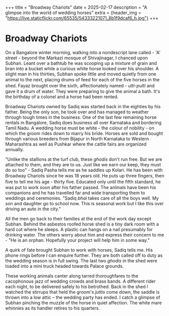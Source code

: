 +++
title = "Broadway Chariots"
date = 2025-02-17
description = "A glimpse into the world of wedding horses"
extra = {header_img = "https://live.staticflickr.com/65535/54333221071_8b1f9dcaf6_h.jpg"}
+++

# Broadway Chariots

On a Bangalore winter morning, walking into a nondescript lane called - 'A'
street - beyond the Markazi mosque of Shivajinagar, I chanced upon Subhan.
Leant over a bathtub he was scooping up a mixture of grain and bran into a
bucket while a curious white horse looked over his shoulder. A slight man in
his thirties, Subhan spoke little and moved quietly from one animal to the
next, placing drums of feed for each of the ﬁve horses in the shed. Fayaz
brought over the sixth, aﬀectionately named - _ulti-pulti_ and gave it a drum of
water. They were preparing to give the animal a bath. It's the birthday of a
colonel and a horse had been rented.

Broadway Chariots owned by Sadiq was started back in the eighties by his
father. Being the only son, he took over and has managed to weather through
tough times in the business. One of the last few remaining horse rentals in
Bangalore, Sadiq does business all over Karnataka and bordering Tamil Nadu. A
wedding horse must be white - the colour of nobility - on which the groom rides
down to marry his bride. Horses are sold and bought through various breeders
from Bijapur in North Karnataka to Western Maharashtra as well as Pushkar where
the cattle fairs are organized annually.

"Unlike the stallions at the turf club, these _ghodis_ don't run free. But we are
attached to them, and they are to us. Just like we earn our keep, they must do
so too" - Sadiq Pasha tells me as he saddles up Kolari. He has been with
Broadway Chariots since he was 18 years old. He puts up three ﬁngers, then ﬁve
to tell me his age - thirty ﬁve. Educated only until the ﬁfth standard, he was
put to work soon after his father passed. The animals have been his companions
and he has travelled far and wide transporting them to weddings and ceremonies.
"Sadiq _bhai_ takes care of all the boys well. My son and daughter go to school
now. This is seasonal work but I like this over driving an auto in the city."

All the men go back to their families at the end of the work day except Subhan.
Behind the asbestos roofed horse shed is a tiny dark room with a hard cot where
he sleeps. A plastic can hangs on a nail presumably for drinking water. The
others worry about him and express their concern to me - "He is an orphan.
Hopefully your project will help him in some way."

A quirk of fate brought Subhan to work with horses, Sadiq tells me. His phone
rings before I can enquire further. They are both called off to duty as the
wedding season is in full swing. The last two _ghodis_ in the shed were loaded
into a mini truck headed towards Palace grounds.

These working animals canter along tarred thoroughfares to the cacophonous jazz
of wedding crowds and brass bands. A different rider each night, to be
delivered safely to his betrothed. Back in the shed I watched the stirrups that
held the groom's _juttis_ come down, the saddle is thrown into a low attic – the
wedding party has ended. I catch a glimpse of Subhan pinching the muzzle of the
horse in quiet affection. The white mare whinnies as its handler retires to his
quarters.

<div class="gallery">
 <a href="https://live.staticflickr.com/65535/54333222651_303057c75d_h.jpg" data-ngthumb="https://live.staticflickr.com/65535/54333222651_1f70f9e523_t.jpg"></a>
 <a href="https://live.staticflickr.com/65535/54333447683_27412a3d9b_h.jpg" data-ngthumb="https://live.staticflickr.com/65535/54333447683_8015b54afd_t.jpg"></a>
 <a href="https://live.staticflickr.com/65535/54333632035_61c5ca3a44_h.jpg" data-ngthumb="https://live.staticflickr.com/65535/54333632035_363029912c_t.jpg"></a>
 <a href="https://live.staticflickr.com/65535/54333218581_a7a881f1f8_h.jpg" data-ngthumb="https://live.staticflickr.com/65535/54333218581_5428f9629d_m.jpg"></a>
 <a href="https://live.staticflickr.com/65535/54333217006_27cfae47f9_h.jpg" data-ngthumb="https://live.staticflickr.com/65535/54333217006_5b466e1308_m.jpg"></a>
 <a href="https://live.staticflickr.com/65535/54332309347_6ffdd69372_h.jpg" data-ngthumb="https://live.staticflickr.com/65535/54332309347_188703731d_m.jpg"></a>
 <a href="https://live.staticflickr.com/65535/54333629660_6723e19e5d_h.jpg" data-ngthumb="https://live.staticflickr.com/65535/54333629660_8b4fded7d2_m.jpg"></a>
 <a href="https://live.staticflickr.com/65535/54333443888_23419ba90d_h.jpg" data-ngthumb="https://live.staticflickr.com/65535/54333443888_e8b6d6f44b_m.jpg"></a>
 <a href="https://live.staticflickr.com/65535/54333433714_c47f028b9d_h.jpg" data-ngthumb="https://live.staticflickr.com/65535/54333433714_48eba8e0db_m.jpg"></a>
 <a href="https://live.staticflickr.com/65535/54332310297_1917c9cf05_h.jpg" data-ngthumb="https://live.staticflickr.com/65535/54332310297_c64f10424d_m.jpg"></a>
 <a href="https://live.staticflickr.com/65535/54332308557_79116f7448_h.jpg" data-ngthumb="https://live.staticflickr.com/65535/54332308557_2098132f88_m.jpg"></a>
 <a href="https://live.staticflickr.com/65535/54333439234_df6e44830f_h.jpg" data-ngthumb="https://live.staticflickr.com/65535/54333439234_3129c8e66e_m.jpg"></a>
</div>
